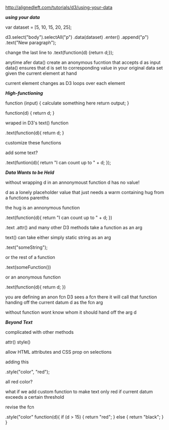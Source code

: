 http://alignedleft.com/tutorials/d3/using-your-data

***using your data***

var dataset = [5, 10, 15, 20, 25];

d3.select("body").selectAll("p")
	.data(dataset)
	.enter()
	.append("p")
	.text("New paragraph");

change the last line to .text(function(d) {return d;});

anytime afer data() create an anonymous fucntion that accepts d as input 
data() ensures that d is set to corresponding value in your original data set given the current element at hand

current element changes as D3 loops over each element


***High-functioning***

function (input) {
	calculate something here
	return output;
}

function(d) {
	return d;
}

wraped in D3's text() function

.text(function(d){
	return d;
}

customize these functions

add some text?

.text(funtion(d){
	return "I can count up to " + d;
});

***Data Wants to be Held***


without wrapping d in an annonymoust function d has no value!

d as a lonely placeholder value that just needs a warm containing hug from a functions parenths

the hug is an annonymous function

.text(function(d){
	return "I can count up to " + d;
})

.text
.attr() and many other D3 methods take a function as an arg

text() can take either simply static string as an arg

.text("someString");

or the rest of a function

.text(someFunction())

or an anonymous function 

.text(function(d){
	return d;
})

you are defining an anon fcn
D3 sees a fcn there it will call that function 
	handing off the current datum d as the fcn arg

without function wont know whom it should hand off the arg d

***Beyond Text***

complicated with other methods

attr()
style()

allow HTML attributes and CSS prop on selections

adding this

.style("color", "red");

all red color?

what if we add custom function to make text only red if current datum exceeds a certain threshold

revise the fcn

.style("color" function(d){
	if (d > 15) {
		return "red";
	} else {
		return "black";	
	}
}

